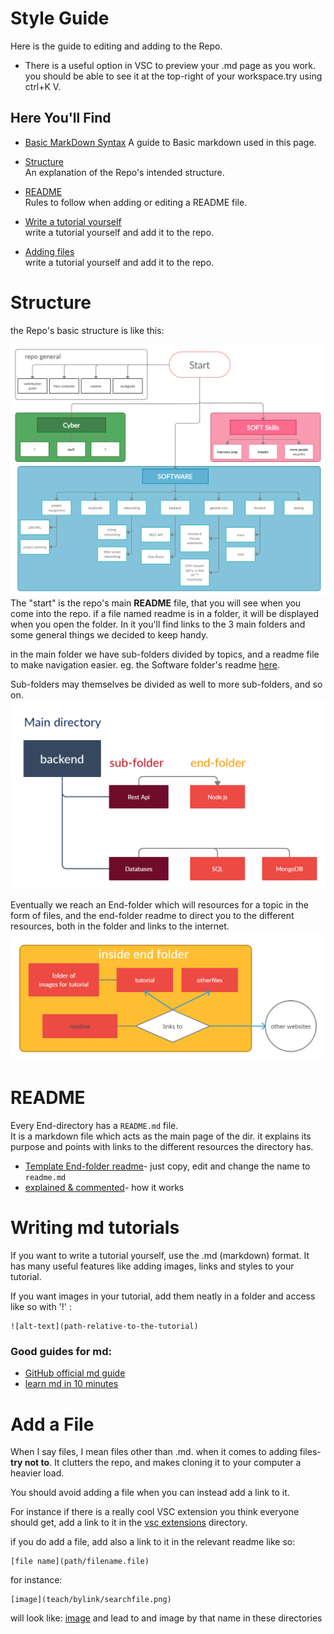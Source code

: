 # Style Guide
Here is the guide to editing and adding to the Repo.  
* There is a useful option in VSC to preview your .md page as you work. you should be able to see it at the top-right of your workspace.try using ctrl+K V.
## Here You'll Find
* [Basic MarkDown Syntax](https://docs.github.com/en/github/writing-on-github/basic-writing-and-formatting-syntax)
A guide to Basic markdown used in this page.

* [Structure](#structure)  
An explanation of the Repo's intended structure.

* [README](#README)  
Rules to follow when adding or editing a README file.
* [Write a tutorial yourself](#writing-md-tutorials)  
write a tutorial yourself and add it to the repo.
* [Adding files](#add_a_file)  
write a tutorial yourself and add it to the repo.

# Structure
the Repo's basic structure is like this:  

![diagram](teach/Repo%20Diagram%20-%20new.png)
The "start" is the repo's main __README__ file, that you will see when you come into the repo. if a file named readme is in a folder, it will be displayed when you open the folder. 
In it you'll find links to the 3 main folders and some general things we decided to keep handy.  

in the main folder we have sub-folders divided by topics, and a readme file to make navigation easier.
eg. the Software folder's readme [here](Software\README.md).

Sub-folders may themselves be divided as well to more sub-folders, and so on.
![sub-folders diagram](teach/folders.png)
 

Eventually we reach an End-folder which will resources for a topic in the form of files, and the end-folder readme to direct you to the different resources, both in the folder and links to the internet.
![end-folder diagram](teach/end-folder.png)

# README
Every End-directory has a `README.md` file.  
It is a markdown file which acts as the main page of the dir.
it explains its purpose and points with links to the different resources the directory has.

* [Template End-folder readme](./template.md)- just copy, edit and change the name to `readme.md`
* [explained & commented](./explanation.md)- how it works  

# Writing md tutorials
If you want to write a tutorial yourself, use the .md (markdown) format. It has many useful features like adding images, links and styles to your tutorial.  

If you want images in your tutorial, add them neatly in a folder and access like so with '!' : 
````
![alt-text](path-relative-to-the-tutorial)
```` 

### Good guides for md:  
* [GitHub official md guide](https://guides.github.com/features/mastering-markdown/)
* [learn md in 10 minutes](https://medium.com/better-programming/master-markdown-in-ten-minutes-ce9721c51eb)

# Add a File

When I say files, I mean files other than .md. when it comes to adding files-
__try not to__.
It clutters the repo, and makes cloning it to your computer a heavier load.

You should avoid adding a file when you can instead add a link to it.

For instance if there is a really cool VSC extension you think everyone should get, add a link to it in the [vsc extensions](software/general/extensions/VSC_Extensions) directory.

if you do add a file,  add also a link to it in the relevant readme like so:
````
[file name](path/filename.file)
````
for instance: 
````
[image](teach/bylink/searchfile.png)
```` 

will look like: [image](teach/bylink/searchfile.png) and lead to and image by that name in these directories
